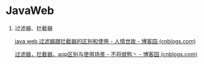 # JavaWeb

1. 过滤器、拦截器

   [java web 过滤器跟拦截器的区别和使用 - 人情世故 - 博客园 (cnblogs.com)](https://www.cnblogs.com/shizhijie/p/8423338.html)

   [过滤器，拦截器，aop区别与使用场景 - 不将就鸭丶 - 博客园 (cnblogs.com)](https://www.cnblogs.com/itlihao/p/14329905.html)

